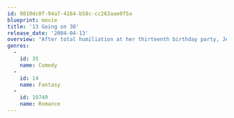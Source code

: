 ```yaml
---
id: 9810dc0f-94a7-4164-b58c-cc263aae0f5a
blueprint: movie
title: '13 Going on 30'
release_date: '2004-04-13'
overview: "After total humiliation at her thirteenth birthday party, Jenna Rink wants to just hide until she's thirty. With a little magic, her wish is granted, but it turns out that being thirty isn't as always as awesome as she thought it would be!"
genres:
  -
    id: 35
    name: Comedy
  -
    id: 14
    name: Fantasy
  -
    id: 10749
    name: Romance
---
```

